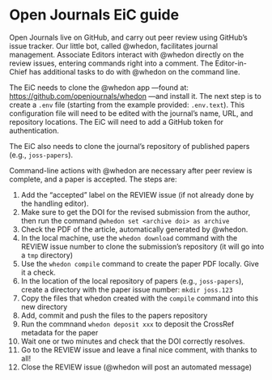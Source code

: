 # Open Journals EiC guide

Open Journals live on GitHub, and carry out peer review using GitHub’s issue tracker. Our little bot, called @whedon, facilitates journal management. Associate Editors interact with @whedon directly on the review issues, entering commands right into a comment. The Editor-in-Chief has additional tasks to do with @whedon on the command line.

The EiC needs to clone the @whedon app —found at: https://github.com/openjournals/whedon —and install it. The next step is to create a `.env` file (starting from the example provided: `.env.text`). This configuration file will need to be edited with the journal’s name, URL, and repository locations. The EiC will need to add a GitHub token for authentication. 

The EiC also needs to clone the journal’s repository of published papers (e.g., `joss-papers`).

Command-line actions with @whedon are necessary after peer review is complete, and a paper is accepted. The steps are:

1. Add the “accepted” label on the REVIEW issue (if not already done by the handling editor).
2. Make sure to get the DOI for the revised submission from the author, then run the command `@whedon set <archive doi> as archive` 
3. Check the PDF of the article, automatically generated by @whedon.
4. In the local machine, use the `whedon download` command with the REVIEW issue number to clone the submission’s repository (it will go into a `tmp` directory)
5. Use the `whedon compile` command to create the paper PDF locally. Give it a check.
6. In the location of the local repository of papers (e.g., `joss-papers`), create a directory with the paper issue number: `mkdir joss.123`
7. Copy the files that whedon created with the `compile` command into this new directory
8. Add, commit and push the files to the papers repository
9. Run the commnand `whedon deposit xxx` to deposit the CrossRef metadata for the paper
10. Wait one or two minutes and check that the DOI correctly resolves.
11. Go to the REVIEW issue and leave a final nice comment, with thanks to all!
12. Close the REVIEW issue (@whedon will post an automated message)